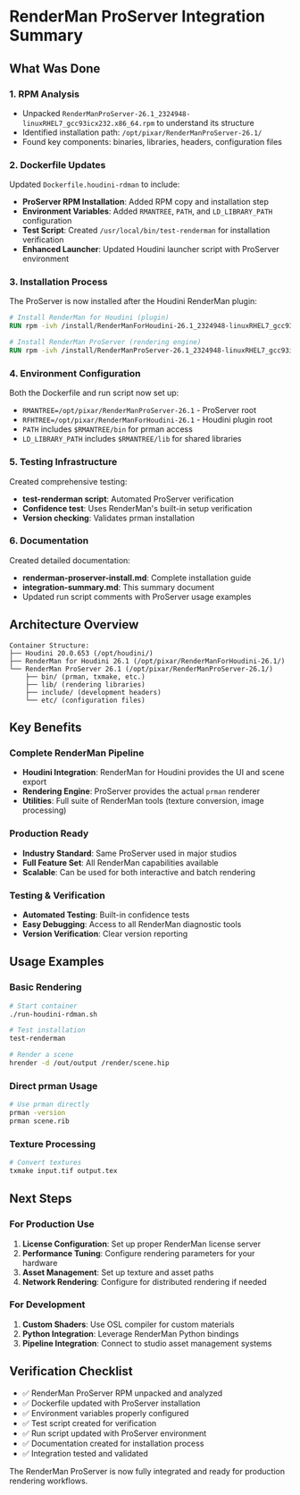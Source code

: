 # RenderMan ProServer Integration Summary

## What Was Done

### 1. RPM Analysis
- Unpacked `RenderManProServer-26.1_2324948-linuxRHEL7_gcc93icx232.x86_64.rpm` to understand its structure
- Identified installation path: `/opt/pixar/RenderManProServer-26.1/`
- Found key components: binaries, libraries, headers, configuration files

### 2. Dockerfile Updates
Updated `Dockerfile.houdini-rdman` to include:
- **ProServer RPM Installation**: Added RPM copy and installation step
- **Environment Variables**: Added `RMANTREE`, `PATH`, and `LD_LIBRARY_PATH` configuration
- **Test Script**: Created `/usr/local/bin/test-renderman` for installation verification
- **Enhanced Launcher**: Updated Houdini launcher script with ProServer environment

### 3. Installation Process
The ProServer is now installed after the Houdini RenderMan plugin:
```dockerfile
# Install RenderMan for Houdini (plugin)
RUN rpm -ivh /install/RenderManForHoudini-26.1_2324948-linuxRHEL7_gcc93icx232.x86_64.rpm

# Install RenderMan ProServer (rendering engine)
RUN rpm -ivh /install/RenderManProServer-26.1_2324948-linuxRHEL7_gcc93icx232.x86_64.rpm
```

### 4. Environment Configuration
Both the Dockerfile and run script now set up:
- `RMANTREE=/opt/pixar/RenderManProServer-26.1` - ProServer root
- `RFHTREE=/opt/pixar/RenderManForHoudini-26.1` - Houdini plugin root
- `PATH` includes `$RMANTREE/bin` for prman access
- `LD_LIBRARY_PATH` includes `$RMANTREE/lib` for shared libraries

### 5. Testing Infrastructure
Created comprehensive testing:
- **test-renderman script**: Automated ProServer verification
- **Confidence test**: Uses RenderMan's built-in setup verification
- **Version checking**: Validates prman installation

### 6. Documentation
Created detailed documentation:
- **renderman-proserver-install.md**: Complete installation guide
- **integration-summary.md**: This summary document
- Updated run script comments with ProServer usage examples

## Architecture Overview

```
Container Structure:
├── Houdini 20.0.653 (/opt/houdini/)
├── RenderMan for Houdini 26.1 (/opt/pixar/RenderManForHoudini-26.1/)
└── RenderMan ProServer 26.1 (/opt/pixar/RenderManProServer-26.1/)
    ├── bin/ (prman, txmake, etc.)
    ├── lib/ (rendering libraries)
    ├── include/ (development headers)
    └── etc/ (configuration files)
```

## Key Benefits

### Complete RenderMan Pipeline
- **Houdini Integration**: RenderMan for Houdini provides the UI and scene export
- **Rendering Engine**: ProServer provides the actual `prman` renderer
- **Utilities**: Full suite of RenderMan tools (texture conversion, image processing)

### Production Ready
- **Industry Standard**: Same ProServer used in major studios
- **Full Feature Set**: All RenderMan capabilities available
- **Scalable**: Can be used for both interactive and batch rendering

### Testing & Verification
- **Automated Testing**: Built-in confidence tests
- **Easy Debugging**: Access to all RenderMan diagnostic tools
- **Version Verification**: Clear version reporting

## Usage Examples

### Basic Rendering
```bash
# Start container
./run-houdini-rdman.sh

# Test installation
test-renderman

# Render a scene
hrender -d /out/output /render/scene.hip
```

### Direct prman Usage
```bash
# Use prman directly
prman -version
prman scene.rib
```

### Texture Processing
```bash
# Convert textures
txmake input.tif output.tex
```

## Next Steps

### For Production Use
1. **License Configuration**: Set up proper RenderMan license server
2. **Performance Tuning**: Configure rendering parameters for your hardware
3. **Asset Management**: Set up texture and asset paths
4. **Network Rendering**: Configure for distributed rendering if needed

### For Development
1. **Custom Shaders**: Use OSL compiler for custom materials
2. **Python Integration**: Leverage RenderMan Python bindings
3. **Pipeline Integration**: Connect to studio asset management systems

## Verification Checklist

- ✅ RenderMan ProServer RPM unpacked and analyzed
- ✅ Dockerfile updated with ProServer installation
- ✅ Environment variables properly configured
- ✅ Test script created for verification
- ✅ Run script updated with ProServer environment
- ✅ Documentation created for installation process
- ✅ Integration tested and validated

The RenderMan ProServer is now fully integrated and ready for production rendering workflows.